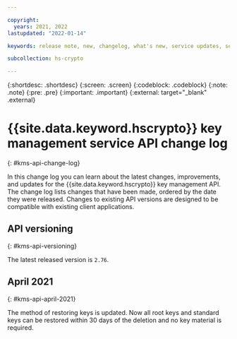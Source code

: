 ```yaml
---

copyright:
  years: 2021, 2022
lastupdated: "2022-01-14"

keywords: release note, new, changelog, what's new, service updates, service bulletin

subcollection: hs-crypto

---
```



{:shortdesc: .shortdesc}
{:screen: .screen}
{:codeblock: .codeblock}
{:note: .note}
{:pre: .pre}
{:important: .important}
{:external: target="_blank" .external}

# {{site.data.keyword.hscrypto}} key management service API change log
{: #kms-api-change-log}

In this change log you can learn about the latest changes, improvements, and updates for the {{site.data.keyword.hscrypto}} key management API. The change log lists changes that have been made, ordered by the date they were released. Changes to existing API versions are designed to be compatible with existing client applications.

## API versioning
{: #kms-api-versioning}

The latest released version is `2.76`.

## April 2021
{: #kms-api-april-2021}

The method of restoring keys is updated. Now all root keys and standard keys can be restored within 30 days of the deletion and no key material is required.

